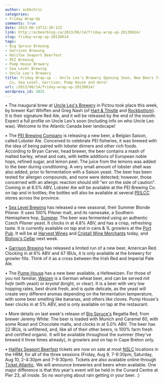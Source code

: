 ```yaml
---
author: acbbchris
categories:
- Friday Wrap-Up
comments: true
date: 2013-06-14T12:30:12Z
link: http://acbeerblog.ca/2013/06/14/friday-wrap-up-20130614/
slug: friday-wrap-up-20130614
tags:
- Big Spruce Brewing
- Garrison Brewing
- Halifax Seaport Beerfest
- PEI Brewing
- Pump House Brewery
- Sea Level Brewing
- Uncle Leo's Brewery
title: Friday Wrap-up -- Uncle Leo's Brewery Opening Soon, New Beers from PEI Brewing
  Co, Sea Level, Garrison, Pump House and more!
url: /2013/06/14/friday-wrap-up-20130614/
wordpress_id: 3025
---
```


• The inaugural brew at [Uncle Leo's Brewery](https://www.facebook.com/UncleLeosBrewery) in Pictou took place this week, by brewer Karl Whiffen and Greg Nash (of [Hart & Thistle](http://www.hartandthistle.com/) and [Rockbottom](http://rockbottombrewpub.ca/)). It is their signature Red Ale, and it will be released by the end of the month. Expect a full profile on Uncle Leo's soon (including info on who Uncle Leo was). Welcome to the Atlantic Canada beer landscape!

• The [PEI Brewing Company](http://peibrewingcompany.com/) is releasing a new beer, a Belgian Saison, called Lobster Ale. Conceived to celebrate PEI fisheries, it was brewed with the idea of being paired with lobster dinners and other rich foods. According to Bryan Carver, head brewer, the beer contains a mash of malted barley, wheat and oats, with kettle additions of European noble hops, refined sugar, and lemon peel. The juice from the lemons was added to the beer during conditioning. A very small amount of lobster shell was also added, prior to fermentation with a Saison yeast. The beer has been tested for allergen compounds, and none were detected; however, those concerned with an allergic reaction should still "err on the side of caution". Coming in at 6.5% ABV, Lobster Ale will be available at the PEI Brewing Co. on tap and in bottles; the bottles will also be available at several [PEILCC](http://www.peilcc.ca/) stores across the province.

• [Sea Level Brewing](https://www.facebook.com/pages/Sea-Level-Brewing/121661091234313) has released a new seasonal, their Summer Blonde Pilsner. It uses 100% Pilsner malt, and its namesake, a Southern Hemisphere hop, [Summer](http://www.hops.com.au/products/summer). The beer was fermented using an authentic Czech Pilsner yeast. It clocks in at 4.8% ABV, and has a crisp, refreshing taste. It is currently available on tap and in cans & 1L growlers at the [Port Pub](http://www.theportpub.com/). It will be at [ Harvest Wines](https://www.facebook.com/harvestwines) and [Cristall Wine Merchants](http://www.cristallwinemerchants.com/store/) today, and [Bishop's Cellar](http://bishopscellar.com/) next week.


• [Garrison Brewing](http://www.garrisonbrewing.com/) has released a limited run of a new beer, American Red. Clocking in at 6% ABV and 47 IBUs, it is only available at the brewery for growler fills. Think of it as a cross between the Irish Red and Imperial Pale Ale.


• The [Pump House](https://www.facebook.com/PumpHouseRestaurant) has a new beer available, a Hefeweizen. For those of you not familiar, [Weizen](http://www.bjcp.org/2008styles/style15.php#1a) is a German wheat beer, and can be served _mit hefe_ (with yeast) or _krystal_ (bright, or clear). It is a beer with very low hopping rates, best drunk fresh, and is quite delicate, as the yeast will create very different aromas depending on the fermentation temperature, with some beer smelling like bananas, and others like cloves. Pump House's beer clocks in at 5% ABV, and is only available on tap at the restaurant.

• More details on last week's release of [Big Spruce's](https://www.facebook.com/BigSpruceBrewing) Regatta Red, from brewer Jeremy White: The beer is loaded with Munich and Caramel 60, with some Roast and Chocolate malts, and clocks in at 5.0% ABV. The beer has 22 IBUs, is unfiltered, and, like all of their other beers, is 100% farm fresh and certified organic. It will be available throughout the summer (they've brewed it three times already), in growlers and on tap in Cape Breton only.

• [Halifax Seaport Beerfest](https://www.facebook.com/HalifaxSeaportBeerFest) tickets are now on sale at most [NSLC](http://www.mynslc.com/Content_MarketingPages/Content_Events/SeaportBeerfest.aspx) locations in the HRM, for all of the three sessions (Friday, Aug 9, 7-9:30pm, Saturday, Aug 10, 2-4:30pm and 7-9:30pm). Tickets are also available online through [Ticket Atlantic](http://www.ticketatlantic.com/en/home/events/halifaxseaportbeerfest/info.aspx). We will announce breweries and beers when available. One major difference is that this year's event will be held in the Cunard Centre at Pier 23, all inside. So no worrying about rain getting in your beer. :)
